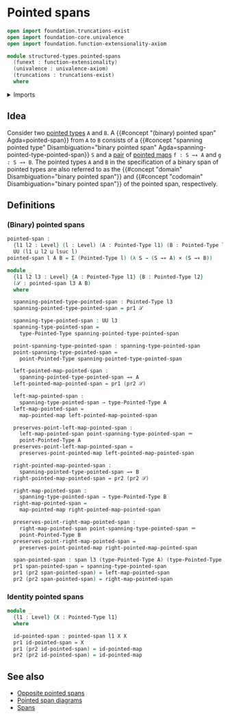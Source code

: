 # Pointed spans

```agda
open import foundation.truncations-exist
open import foundation-core.univalence
open import foundation.function-extensionality-axiom

module structured-types.pointed-spans
  (funext : function-extensionality)
  (univalence : univalence-axiom)
  (truncations : truncations-exist)
  where
```

<details><summary>Imports</summary>

```agda
open import foundation.cartesian-product-types funext univalence
open import foundation.dependent-pair-types
open import foundation.identity-types funext
open import foundation.spans
open import foundation.universe-levels

open import structured-types.pointed-maps funext univalence truncations
open import structured-types.pointed-types
```

</details>

## Idea

Consider two [pointed types](structured-types.pointed-types.md) `A` and `B`. A
{{#concept "(binary) pointed span" Agda=pointed-span}} from `A` to `B` consists
of a
{{#concept "spanning pointed type" Disambiguation="binary pointed span" Agda=spanning-pointed-type-pointed-span}}
`S` and a [pair](foundation.dependent-pair-types.md) of
[pointed maps](structured-types.pointed-maps.md) `f : S →∗ A` and `g : S →∗ B`.
The pointed types `A` and `B` in the specification of a binary span of pointed
types are also referred to as the
{{#concept "domain" Disambiguation="binary pointed span"}} and
{{#concept "codomain" Disambiguation="binary pointed span"}} of the pointed
span, respectively.

## Definitions

### (Binary) pointed spans

```agda
pointed-span :
  {l1 l2 : Level} (l : Level) (A : Pointed-Type l1) (B : Pointed-Type l2) →
  UU (l1 ⊔ l2 ⊔ lsuc l)
pointed-span l A B = Σ (Pointed-Type l) (λ S → (S →∗ A) × (S →∗ B))

module _
  {l1 l2 l3 : Level} {A : Pointed-Type l1} {B : Pointed-Type l2}
  (𝒮 : pointed-span l3 A B)
  where

  spanning-pointed-type-pointed-span : Pointed-Type l3
  spanning-pointed-type-pointed-span = pr1 𝒮

  spanning-type-pointed-span : UU l3
  spanning-type-pointed-span =
    type-Pointed-Type spanning-pointed-type-pointed-span

  point-spanning-type-pointed-span : spanning-type-pointed-span
  point-spanning-type-pointed-span =
    point-Pointed-Type spanning-pointed-type-pointed-span

  left-pointed-map-pointed-span :
    spanning-pointed-type-pointed-span →∗ A
  left-pointed-map-pointed-span = pr1 (pr2 𝒮)

  left-map-pointed-span :
    spanning-type-pointed-span → type-Pointed-Type A
  left-map-pointed-span =
    map-pointed-map left-pointed-map-pointed-span

  preserves-point-left-map-pointed-span :
    left-map-pointed-span point-spanning-type-pointed-span ＝
    point-Pointed-Type A
  preserves-point-left-map-pointed-span =
    preserves-point-pointed-map left-pointed-map-pointed-span

  right-pointed-map-pointed-span :
    spanning-pointed-type-pointed-span →∗ B
  right-pointed-map-pointed-span = pr2 (pr2 𝒮)

  right-map-pointed-span :
    spanning-type-pointed-span → type-Pointed-Type B
  right-map-pointed-span =
    map-pointed-map right-pointed-map-pointed-span

  preserves-point-right-map-pointed-span :
    right-map-pointed-span point-spanning-type-pointed-span ＝
    point-Pointed-Type B
  preserves-point-right-map-pointed-span =
    preserves-point-pointed-map right-pointed-map-pointed-span

  span-pointed-span : span l3 (type-Pointed-Type A) (type-Pointed-Type B)
  pr1 span-pointed-span = spanning-type-pointed-span
  pr1 (pr2 span-pointed-span) = left-map-pointed-span
  pr2 (pr2 span-pointed-span) = right-map-pointed-span
```

### Identity pointed spans

```agda
module _
  {l1 : Level} {X : Pointed-Type l1}
  where

  id-pointed-span : pointed-span l1 X X
  pr1 id-pointed-span = X
  pr1 (pr2 id-pointed-span) = id-pointed-map
  pr2 (pr2 id-pointed-span) = id-pointed-map
```

## See also

- [Opposite pointed spans](structured-types.opposite-pointed-spans.md)
- [Pointed span diagrams](structured-types.pointed-span-diagrams.md)
- [Spans](foundation.spans.md)
